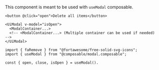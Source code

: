 This component is meant to be used with `useModal` composable.

```vue-template
<button @click="open">Delete all items</button>

<UiModal v-model="isOpen">
  <ModalContainer...>
  <!-- <ModalContainer...> (Multiple container can be used if needed) -->
</UiModal>
```

```vue-script
import { faRemove } from "@fortawesome/free-solid-svg-icons";
import { useModal } from "@composable/modal.composable";

const { open, close, isOpen } = useModal().
```
